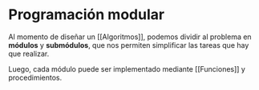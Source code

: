 # Programación modular
Al momento de diseñar un [[Algoritmos]], podemos dividir al problema en **módulos** y **submódulos**, que nos permiten simplificar las tareas que hay que realizar.

Luego, cada módulo puede ser implementado mediante [[Funciones]] y procedimientos.